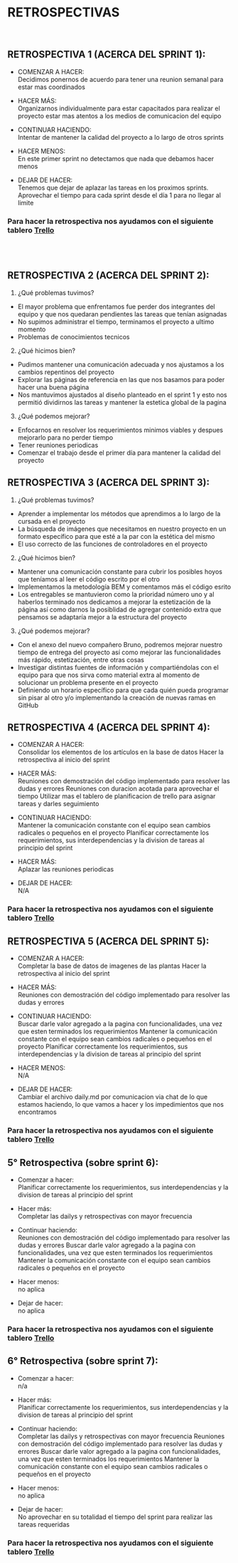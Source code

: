 # RETROSPECTIVAS

<br>

## RETROSPECTIVA 1 (ACERCA DEL SPRINT 1):

- COMENZAR A HACER: <br>
  Decidimos ponernos de acuerdo para tener una reunion semanal para estar mas coordinados

- HACER MÁS: <br>
  Organizarnos individualmente para estar capacitados para realizar el proyecto estar mas atentos a los medios de comunicacion del equipo

- CONTINUAR HACIENDO: <br>
  Intentar de mantener la calidad del proyecto a lo largo de otros sprints

- HACER MENOS: <br>
  En este primer sprint no detectamos que nada que debamos hacer menos

- DEJAR DE HACER: <br>
  Tenemos que dejar de aplazar las tareas en los proximos sprints. Aprovechar el tiempo para cada sprint desde el día 1 para no llegar al limite

### Para hacer la retrospectiva nos ayudamos con el siguiente tablero [Trello](https://trello.com/b/N5D2ber1/retrospectiva)

<br>
<br>

## RETROSPECTIVA 2 (ACERCA DEL SPRINT 2):

1. ¿Qué problemas tuvimos?

- El mayor problema que enfrentamos fue perder dos integrantes del equipo y que nos quedaran pendientes las tareas que tenían asignadas
- No supimos administrar el tiempo, terminamos el proyecto a ultimo momento
- Problemas de conocimientos tecnicos

2. ¿Qué hicimos bien?

- Pudimos mantener una comunicación adecuada y nos ajustamos a los cambios repentinos del proyecto
- Explorar las páginas de referencia en las que nos basamos para poder hacer una buena página
- Nos mantuvimos ajustados al diseño planteado en el sprint 1 y esto nos permitió dividirnos las tareas y mantener la estetica global de la pagina

3. ¿Qué podemos mejorar?

- Enfocarnos en resolver los requerimientos minimos viables y despues mejorarlo para no perder tiempo
- Tener reuniones periodicas
- Comenzar el trabajo desde el primer día para mantener la calidad del proyecto

## RETROSPECTIVA 3 (ACERCA DEL SPRINT 3):

1. ¿Qué problemas tuvimos?

- Aprender a implementar los métodos que aprendimos a lo largo de la cursada en el proyecto
- La búsqueda de imágenes que necesitamos en nuestro proyecto en un formato específico para que esté a la par con la estética del mismo
- El uso correcto de las funciones de controladores en el proyecto

2. ¿Qué hicimos bien?

- Mantener una comunicación constante para cubrir los posibles hoyos que teníamos al leer el código escrito por el otro
- Implementamos la metodología BEM y comentamos más el código esrito
- Los entregables se mantuvieron como la prioridad número uno y al haberlos terminado nos dedicamos a mejorar la estetización de la página así como darnos la posiblidad de agregar contenido extra que pensamos se adaptaría mejor a la estructura del proyecto

3. ¿Qué podemos mejorar?

- Con el anexo del nuevo compañero Bruno, podremos mejorar nuestro tiempo de entrega del proyecto así como mejorar las funcionalidades más rápido, estetización, entre otras cosas
- Investigar distintas fuentes de información y compartiéndolas con el equipo para que nos sirva como material extra al momento de solucionar un problema presente en el proyecto
- Definiendo un horario específico para que cada quién pueda programar sin pisar al otro y/o implementando la creación de nuevas ramas en GitHub

## RETROSPECTIVA 4 (ACERCA DEL SPRINT 4):

- COMENZAR A HACER: <br>
  Consolidar los elementos de los artículos en la base de datos
  Hacer la retrospectiva al inicio del sprint

- HACER MÁS: <br>
  Reuniones con demostración del código implementado para resolver las dudas y errores
  Reuniones con duracion acotada para aprovechar el tiempo
  Utilizar mas el tablero de planificacion de trello para asignar tareas y darles seguimiento

- CONTINUAR HACIENDO: <br>
  Mantener la comunicación constante con el equipo sean cambios radicales o pequeños en el proyecto
  Planificar correctamente los requerimientos, sus interdependencias y la division de tareas al principio del sprint

- HACER MÁS: <br>
  Aplazar las reuniones periodicas

- DEJAR DE HACER: <br>
  N/A

### Para hacer la retrospectiva nos ayudamos con el siguiente tablero [Trello](https://trello.com/b/N5D2ber1/retrospectiva)

## RETROSPECTIVA 5 (ACERCA DEL SPRINT 5):

- COMENZAR A HACER: <br>
  Completar la base de datos de imagenes de las plantas
  Hacer la retrospectiva al inicio del sprint

- HACER MÁS: <br>
  Reuniones con demostración del código implementado para resolver las dudas y errores

- CONTINUAR HACIENDO: <br>
  Buscar darle valor agregado a la pagina con funcionalidades, una vez que esten terminados los requerimientos
  Mantener la comunicación constante con el equipo sean cambios radicales o pequeños en el proyecto
  Planificar correctamente los requerimientos, sus interdependencias y la division de tareas al principio del sprint

- HACER MENOS: <br>
  N/A

- DEJAR DE HACER: <br>
  Cambiar el archivo daily.md por comunicacion via chat de lo que estamos haciendo, lo que vamos a hacer y los impedimientos que nos encontramos

### Para hacer la retrospectiva nos ayudamos con el siguiente tablero [Trello](https://trello.com/b/N5D2ber1/retrospectiva)

## 5° Retrospectiva (sobre sprint 6):

-  Comenzar a hacer: <br>
    Planificar correctamente los requerimientos, sus interdependencias y la division de tareas al principio del sprint

-  Hacer más: <br>
    Completar las dailys y retrospectivas con mayor frecuencia

- Continuar haciendo: <br>
    Reuniones con demostración del código implementado para resolver las dudas y errores
    Buscar darle valor agregado a la pagina con funcionalidades, una vez que esten terminados los requerimientos
    Mantener la comunicación constante con el equipo sean cambios radicales o pequeños en el proyecto

- Hacer menos: <br>
    no aplica

- Dejar de hacer: <br>
    no aplica

### Para hacer la retrospectiva nos ayudamos con el siguiente tablero [Trello](https://trello.com/b/N5D2ber1/retrospectiva)

## 6° Retrospectiva (sobre sprint 7):

-  Comenzar a hacer: <br>
    n/a

-  Hacer más: <br>
    Planificar correctamente los requerimientos, sus interdependencias y la division de tareas al principio del sprint

- Continuar haciendo: <br>
    Completar las dailys y retrospectivas con mayor frecuencia
    Reuniones con demostración del código implementado para resolver las dudas y errores
    Buscar darle valor agregado a la pagina con funcionalidades, una vez que esten terminados los requerimientos
    Mantener la comunicación constante con el equipo sean cambios radicales o pequeños en el proyecto

- Hacer menos: <br>
    no aplica

- Dejar de hacer: <br>
    No aprovechar en su totalidad el tiempo del sprint para realizar las tareas requeridas

### Para hacer la retrospectiva nos ayudamos con el siguiente tablero [Trello](https://trello.com/b/N5D2ber1/retrospectiva)

